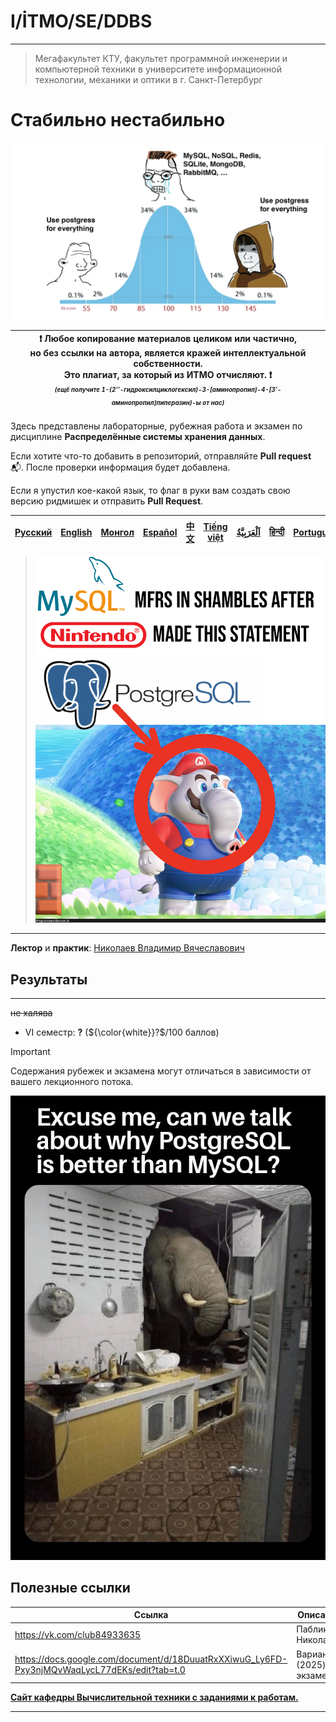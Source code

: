 # I/İTMO/SE/DDBS

---
> Мегафакультет КТУ, факультет программной инженерии и компьютерной техники в университете информационной технологии, механики и оптики в г. Санкт-Петербург

# Стабильно нестабильно
![postgres](/img/memes/postgres.png)

| :exclamation: <b>Любое копирование материалов целиком или частично,<br>но без ссылки на автора, является кражей интеллектуальной собственности.<br>Это плагиат, за который из ИТМО отчисляют.</b> :exclamation:<br><sub><sup><i>(ещё получите 1-(2’’-гидроксилциклогексил)-3-[аминопропил]-4-[3’-аминопропил]пиперазин)-ы от нас)</sup></sub></b> |
|---------------------------------------------------------------------------------------------------------------------------------------------------------------------------------------------------------------------------------------------------------------------------------------------------------------------------------------------------|

Здесь представлены лабораторные, рубежная работа и экзамен по дисциплине **Распределённые системы хранения данных**.

Если хотите что-то добавить в репозиторий, отправляйте **Pull request** :mailbox_with_mail:. После проверки информация будет добавлена.

Если я упустил кое-какой язык, то флаг в руки вам создать свою версию ридмишек и отправить **Pull Request**.

| [<strong>Русский</strong>](https://github.com/XVIIStarPlatinum/itmo/blob/master/Software%20Engineering/Databases/README.md) | [<strong>English</strong>](https://github.com/XVIIStarPlatinum/itmo/blob/master/Software%20Engineering/Databases/.docs/README_EN.md) | [<strong>Монгол</strong>](https://github.com/XVIIStarPlatinum/itmo/blob/master/Software%20Engineering/Databases/.docs/README_MN.md) | [<strong>Español</strong>](https://github.com/XVIIStarPlatinum/itmo/blob/master/Software%20Engineering/Databases/.docs/README_ES.md) | [<strong>中文</strong>](https://github.com/XVIIStarPlatinum/itmo/blob/master/Software%20Engineering/Databases/.docs/README_CN.md) | [<strong>Tiếng việt</strong>](https://github.com/XVIIStarPlatinum/itmo/blob/master/Software%20Engineering/Databases/.docs/README_VN.md) | [<strong><p dir="rtl" lang="ar">اَلْعَرَبِيَّةُ</p></strong>](https://github.com/XVIIStarPlatinum/itmo/blob/master/Software%20Engineering/Databases/.docs/README_AR.md) | [<strong>हिन्दी</strong>](https://github.com/XVIIStarPlatinum/itmo/blob/master/Software%20Engineering/Databases/.docs/README_IN.md) | [<strong>Português</strong>](https://github.com/XVIIStarPlatinum/itmo/blob/master/Software%20Engineering/Databases/.docs/README_PT.md) |
|-----------------------------------------------------------------------------------------------------------------------------|--------------------------------------------------------------------------------------------------------------------------------------|-------------------------------------------------------------------------------------------------------------------------------------|--------------------------------------------------------------------------------------------------------------------------------------|---------------------------------------------------------------------------------------------------------------------------------|-----------------------------------------------------------------------------------------------------------------------------------------|-------------------------------------------------------------------------------------------------------------------------------------------------------------------------|-------------------------------------------------------------------------------------------------------------------------------------|----------------------------------------------------------------------------------------------------------------------------------------|
> ![another postgres meme](/img/memes/postgres2.png)
---
**Лектор** и **практик**: [Николаев Владимир Вячеславович](https://my.itmo.ru/persons/146060)

## Результаты

---
<s>не халява</s>
- VI семестр: **?** (${\color{white}}?$/100 баллов)

> [!IMPORTANT]
> Содержания рубежек и экзамена могут отличаться в зависимости от вашего лекционного потока.

![yet another postgres meme](/img/memes/postgres3.png)
## Полезные ссылки <a name="links"></a>
| Ссылка                                                                                       | Описание                    |
|----------------------------------------------------------------------------------------------|-----------------------------|
| https://vk.com/club84933635                                                                  | Паблик Николаева            |
| https://docs.google.com/document/d/18DuuatRxXXiwuG_Ly6FD-Pxy3njMQvWaqLycL77dEKs/edit?tab=t.0 | Варианты (2025) по экзамену |


[**Сайт кафедры Вычислительной техники с заданиями к работам.**](https://se.ifmo.ru/storage)

---
